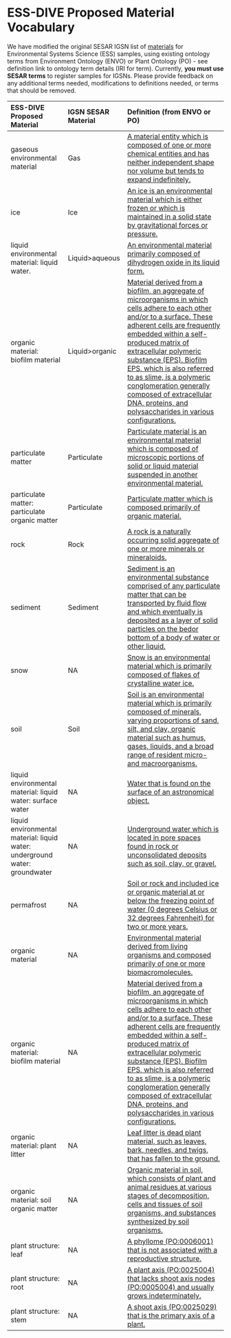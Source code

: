 # ESS-DIVE Proposed Material Vocabulary

We have modified the original SESAR IGSN list of [materials](https://app.geosamples.org/reference/materials.php) for Environmental Systems Science (ESS) samples, using existing ontology terms from Environment Ontology (ENVO) or Plant Ontology (PO) - see definition link to ontology term details (IRI for term). Currently, **you must use SESAR terms** to register samples for IGSNs. Please provide feedback on any additional terms needed, modifications to definitions needed, or terms that should be removed.  

**ESS-DIVE Proposed Material**                 |**IGSN SESAR Material**|**Definition (from ENVO or PO)**
:----------------------------------------------|:----------------------|:-----------------------------------------
gaseous environmental material                 |Gas                    |[A material entity which is composed of one or more chemical entities and has neither independent shape nor volume but tends to expand indefinitely.](http://purl.obolibrary.org/obo/ENVO_01000797)
ice                                            |Ice                    |[An ice is an environmental material which is either frozen or which is maintained in a solid state by gravitational forces or pressure.](http://purl.obolibrary.org/obo/ENVO_01001125)
liquid environmental material: liquid water.   |Liquid>aqueous         |[An environmental material primarily composed of dihydrogen oxide in its liquid form.](http://purl.obolibrary.org/obo/ENVO_00002006)
organic material: biofilm material             |Liquid>organic         |[Material derived from a biofilm, an aggregate of microorganisms in which cells adhere to each other and/or to a surface. These adherent cells are frequently embedded within a self-produced matrix of extracellular polymeric substance (EPS). Biofilm EPS, which is also referred to as slime, is a polymeric conglomeration generally composed of extracellular DNA, proteins, and polysaccharides in various configurations.](http://purl.obolibrary.org/obo/ENVO_01000156)
particulate matter                             |Particulate            |[Particulate material is an environmental material which is composed of microscopic portions of solid or liquid material suspended in another environmental material.](http://purl.obolibrary.org/obo/ENVO_01000060) 
particulate matter: particulate organic matter |Particulate            |[Particulate matter which is composed primarily of organic material.](http://purl.obolibrary.org/obo/ENVO_04000012)
rock                                           |Rock                   |[A rock is a naturally occurring solid aggregate of one or more minerals or mineraloids.](http://purl.obolibrary.org/obo/ENVO_00001995) 
sediment                                       |Sediment               |[Sediment is an environmental substance comprised of any particulate matter that can be transported by fluid flow and which eventually is deposited as a layer of solid particles on the bedor bottom of a body of water or other liquid.](http://purl.obolibrary.org/obo/ENVO_00002007) 
snow                                           |NA                     |[Snow is an environmental material which is primarily composed of flakes of crystalline water ice.](http://purl.obolibrary.org/obo/ENVO_01000406) 
soil                                           |Soil                   |[Soil is an environmental material which is primarily composed of minerals, varying proportions of sand, silt, and clay, organic material such as humus, gases, liquids, and a broad range of resident micro- and macroorganisms.](http://purl.obolibrary.org/obo/ENVO_01000406) 
liquid environmental material: liquid water: surface water|NA          |[Water that is found on the surface of an astronomical object.](http://purl.obolibrary.org/obo/ENVO_00002042) 
liquid environmental material: liquid water: underground water: groundwater|NA|[Underground water which is located in pore spaces found in rock or unconsolidated deposits such as soil, clay, or gravel.](http://purl.obolibrary.org/obo/ENVO_01001004)
permafrost                                     |NA                     |[Soil or rock and included ice or organic material at or below the freezing point of water (0 degrees Celsius or 32 degrees Fahrenheit) for two or more years.](http://purl.obolibrary.org/obo/ENVO_00000134) 
organic material                               |NA                     |[Environmental material derived from living organisms and composed primarily of one or more biomacromolecules.](http://purl.obolibrary.org/obo/ENVO_01000155) 
organic material: biofilm material             |NA                     |[Material derived from a biofilm, an aggregate of microorganisms in which cells adhere to each other and/or to a surface. These adherent cells are frequently embedded within a self-produced matrix of extracellular polymeric substance (EPS). Biofilm EPS, which is also referred to as slime, is a polymeric conglomeration generally composed of extracellular DNA, proteins, and polysaccharides in various configurations.](http://purl.obolibrary.org/obo/ENVO_01000156) 
organic material: plant litter                 |NA                     |[Leaf litter is dead plant material, such as leaves, bark, needles, and twigs, that has fallen to the ground. ](http://purl.obolibrary.org/obo/ENVO_01000628) 
organic material: soil organic matter          |NA                     |[Organic material in soil, which consists of plant and animal residues at various stages of decomposition, cells and tissues of soil organisms, and substances synthesized by soil organisms.](http://purl.obolibrary.org/obo/ENVO_04000008) 
plant structure: leaf                          |NA                     |[A phyllome (PO:0006001) that is not associated with a reproductive structure.](http://purl.obolibrary.org/obo/PO_0025034)
plant structure: root                          |NA                     |[A plant axis (PO:0025004) that lacks shoot axis nodes (PO:0005004) and usually grows indeterminately.](http://purl.obolibrary.org/obo/PO_0009005)
plant structure: stem                          |NA                     |[A shoot axis (PO:0025029) that is the primary axis of a plant.](http://purl.obolibrary.org/obo/PO_0009047) 
